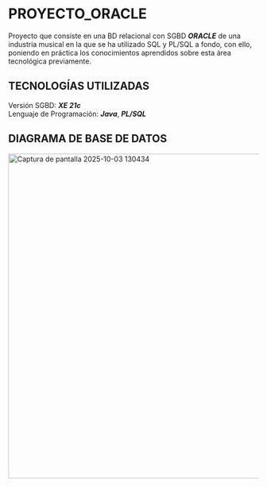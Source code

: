 # PROYECTO_ORACLE
Proyecto que consiste en una BD relacional con SGBD **_ORACLE_** de una industria musical en la que se ha utilizado SQL y PL/SQL a fondo, con ello, poniendo en práctica los conocimientos aprendidos sobre esta área tecnológica previamente.

## TECNOLOGÍAS UTILIZADAS
Versión SGBD: **_XE 21c_**  
Lenguaje de Programación: **_Java_**, **_PL/SQL_**  

## DIAGRAMA DE BASE DE DATOS
<img width="1057" height="654" alt="Captura de pantalla 2025-10-03 130434" src="https://github.com/user-attachments/assets/04e4c4f0-bae6-42c2-8976-607cc33ef81c" />
